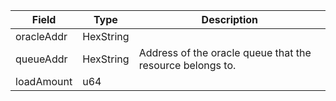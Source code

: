 | Field      | Type      | Description                                               |
| ---------- | --------- | --------------------------------------------------------- |
| oracleAddr | HexString |                                                           |
| queueAddr  | HexString | Address of the oracle queue that the resource belongs to. |
| loadAmount | u64       |                                                           |
